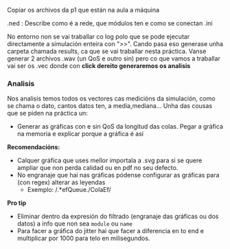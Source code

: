 Copiar os archivos da p1 que están na aula a máquina

.ned : Describe como é a rede, que módulos ten e como se conectan
.ini

No entorno non se vai traballar co log polo que se pode ejecutar directamente a simulación enteira con ">>". Cando pasa eso generase unha carpeta chamada results, ca que se vai traballar nesta práctica.
Vanse generar 2 archivos .wav (un QoS e outro sin) pero co que vamos a traballar vai ser os .vec donde con **click dereito generaremos os analisis**

### Analisis

Nos analisis temos todos os vectores cas medicións da simulación, como se chama o dato, cantos datos ten, a media,mediana...
Unha das cousas que se piden na práctica un:
  - Generar as gráficas con e sin QoS da longitud das colas. Pegar a gráfica na memoria e explicar porque a gráfica é así

**Recomendacións:** 
  - Calquer gráfica que uses mellor importala a .svg para si se quere ampliar que non perda calidad ou en pdf no seu defecto.
  - No engranaje que hai nas gráficas pódense configurar as gráficas para (con regex) alterar as leyendas
    - Exemplo: /.*efQueue./ColaEf/

**Pro tip**
  - Eliminar dentro da expresión do filtrado (engranaje das gráficas ou dos datos) a info que non sea `module` ou `name`
  - Para facer a gráfica do jitter hai que facer a diferencia en to end e multiplicar por 1000 para telo en milisegundos.
